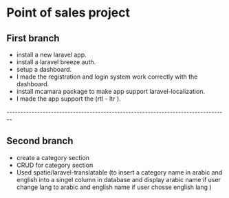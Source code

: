   <h1>Point of sales project </h1>
<h2>First branch </h2>
<ul>
  <li>install a new laravel app.</li>
  <li>install a laravel breeze auth.</li>
  <li>setup a dashboard.</li>
  <li>I made the registration and login system work correctly with the dashboard.</li>
  <li>install mcamara package to make app support laravel-localization.</li>
  <li>I made the app support the (rtl - ltr ).</li>
</ul>
--------------------------------------------------------------------------------
<h2>Second branch </h2>
<ul>
  <li>create a category section</li>
  <li>CRUD for category section </li>
  <li>Used spatie/laravel-translatable (to insert a category name in arabic and english into a singel column in database and display
   arabic name if user change lang to arabic and english name if user chosse english lang ) </li>
</ul>
 
